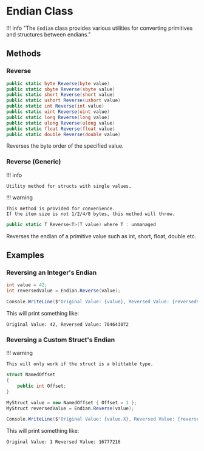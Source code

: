 # Endian Class

!!! info "The `Endian` class provides various utilities for converting primitives and structures between endians."

## Methods

### Reverse

```csharp
public static byte Reverse(byte value)
public static sbyte Reverse(sbyte value)
public static short Reverse(short value)
public static ushort Reverse(ushort value)
public static int Reverse(int value)
public static uint Reverse(uint value)
public static long Reverse(long value)
public static ulong Reverse(ulong value)
public static float Reverse(float value)
public static double Reverse(double value)
```

Reverses the byte order of the specified value.

### Reverse (Generic)

!!! info

    Utility method for structs with single values.

!!! warning

    This method is provided for convenience.  
    If the item size is not 1/2/4/8 bytes, this method will throw.  

```csharp
public static T Reverse<T>(T value) where T : unmanaged
```

Reverses the endian of a primitive value such as int, short, float, double etc.

## Examples

### Reversing an Integer's Endian

```csharp
int value = 42;
int reversedValue = Endian.Reverse(value);

Console.WriteLine($"Original Value: {value}, Reversed Value: {reversedValue}");
```

This will print something like:

```
Original Value: 42, Reversed Value: 704643072
```

### Reversing a Custom Struct's Endian

!!! warning

    This will only work if the struct is a blittable type.

```csharp
struct NamedOffset
{
    public int Offset;
}

MyStruct value = new NamedOffset { Offset = 1 };
MyStruct reversedValue = Endian.Reverse(value);

Console.WriteLine($"Original Value: {value.X}, Reversed Value: {reversedValue.X}");
```

This will print something like:

```
Original Value: 1 Reversed Value: 16777216
```